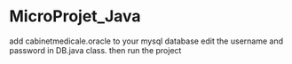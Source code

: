 # MicroProjet_Java
add cabinetmedicale.oracle to your mysql database 
edit the username and password in DB.java class.
then run the project
